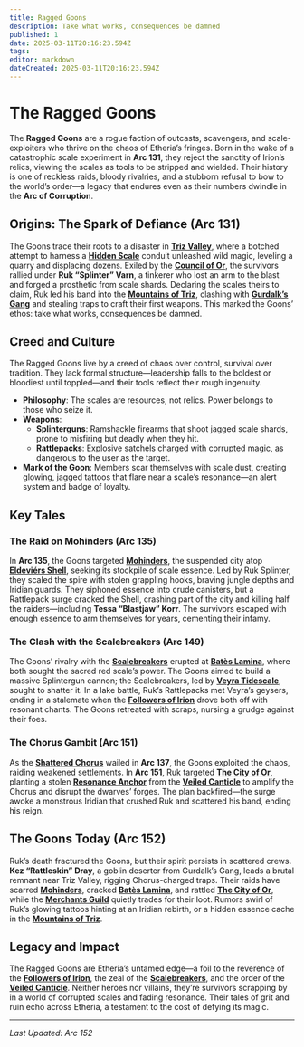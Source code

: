 ```yaml
---
title: Ragged Goons
description: Take what works, consequences be damned
published: 1
date: 2025-03-11T20:16:23.594Z
tags: 
editor: markdown
dateCreated: 2025-03-11T20:16:23.594Z
---
```


# The Ragged Goons

The **Ragged Goons** are a rogue faction of outcasts, scavengers, and scale-exploiters who thrive on the chaos of Etheria’s fringes. Born in the wake of a catastrophic scale experiment in **Arc 131**, they reject the sanctity of Irion’s relics, viewing the scales as tools to be stripped and wielded. Their history is one of reckless raids, bloody rivalries, and a stubborn refusal to bow to the world’s order—a legacy that endures even as their numbers dwindle in the **Arc of Corruption**.

## Origins: The Spark of Defiance (Arc 131)

The Goons trace their roots to a disaster in **[Triz Valley](#triz-valley)**, where a botched attempt to harness a **[Hidden Scale](#hidden-scale)** conduit unleashed wild magic, leveling a quarry and displacing dozens. Exiled by the **[Council of Or](#council-of-or)**, the survivors rallied under **Ruk “Splinter” Varn**, a tinkerer who lost an arm to the blast and forged a prosthetic from scale shards. Declaring the scales theirs to claim, Ruk led his band into the **[Mountains of Triz](#mountains-of-triz)**, clashing with **[Gurdalk’s Gang](#gurdalks-gang)** and stealing traps to craft their first weapons. This marked the Goons’ ethos: take what works, consequences be damned.

## Creed and Culture

The Ragged Goons live by a creed of chaos over control, survival over tradition. They lack formal structure—leadership falls to the boldest or bloodiest until toppled—and their tools reflect their rough ingenuity.

- **Philosophy**: The scales are resources, not relics. Power belongs to those who seize it.
- **Weapons**: 
  - **Splinterguns**: Ramshackle firearms that shoot jagged scale shards, prone to misfiring but deadly when they hit.
  - **Rattlepacks**: Explosive satchels charged with corrupted magic, as dangerous to the user as the target.
- **Mark of the Goon**: Members scar themselves with scale dust, creating glowing, jagged tattoos that flare near a scale’s resonance—an alert system and badge of loyalty.

## Key Tales

### The Raid on Mohinders (Arc 135)

In **Arc 135**, the Goons targeted **[Mohinders](#mohinders)**, the suspended city atop **[Eldeviérs Shell](#eldeviers-shell)**, seeking its stockpile of scale essence. Led by Ruk Splinter, they scaled the spire with stolen grappling hooks, braving jungle depths and Iridian guards. They siphoned essence into crude canisters, but a Rattlepack surge cracked the Shell, crashing part of the city and killing half the raiders—including **Tessa “Blastjaw” Korr**. The survivors escaped with enough essence to arm themselves for years, cementing their infamy.

### The Clash with the Scalebreakers (Arc 149)

The Goons’ rivalry with the **[Scalebreakers](#scalebreakers)** erupted at **[Batès Lamina](#batès-lamina)**, where both sought the sacred red scale’s power. The Goons aimed to build a massive Splintergun cannon; the Scalebreakers, led by **[Veyra Tidescale](#veyra-tidescale)**, sought to shatter it. In a lake battle, Ruk’s Rattlepacks met Veyra’s geysers, ending in a stalemate when the **[Followers of Irion](#followers-of-irion)** drove both off with resonant chants. The Goons retreated with scraps, nursing a grudge against their foes.

### The Chorus Gambit (Arc 151)

As the **[Shattered Chorus](#shattered-chorus)** wailed in **Arc 137**, the Goons exploited the chaos, raiding weakened settlements. In **Arc 151**, Ruk targeted **[The City of Or](#the-city-of-or)**, planting a stolen **[Resonance Anchor](#resonance-anchors)** from the **[Veiled Canticle](#veiled-canticle)** to amplify the Chorus and disrupt the dwarves’ forges. The plan backfired—the surge awoke a monstrous Iridian that crushed Ruk and scattered his band, ending his reign.

## The Goons Today (Arc 152)

Ruk’s death fractured the Goons, but their spirit persists in scattered crews. **Kez “Rattleskin” Dray**, a goblin deserter from Gurdalk’s Gang, leads a brutal remnant near Triz Valley, rigging Chorus-charged traps. Their raids have scarred **[Mohinders](#mohinders)**, cracked **[Batès Lamina](#batès-lamina)**, and rattled **[The City of Or](#the-city-of-or)**, while the **[Merchants Guild](#merchants-guild)** quietly trades for their loot. Rumors swirl of Ruk’s glowing tattoos hinting at an Iridian rebirth, or a hidden essence cache in the **[Mountains of Triz](#mountains-of-triz)**.

## Legacy and Impact

The Ragged Goons are Etheria’s untamed edge—a foil to the reverence of the **[Followers of Irion](#followers-of-irion)**, the zeal of the **[Scalebreakers](#scalebreakers)**, and the order of the **[Veiled Canticle](#veiled-canticle)**. Neither heroes nor villains, they’re survivors scrapping by in a world of corrupted scales and fading resonance. Their tales of grit and ruin echo across Etheria, a testament to the cost of defying its magic.

---

*Last Updated: Arc 152*